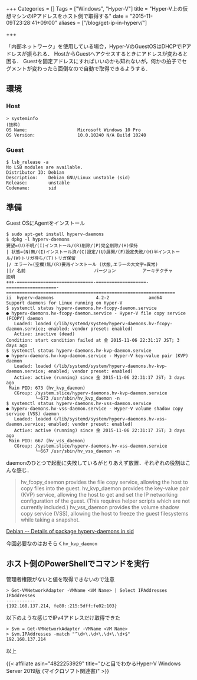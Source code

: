 +++
Categories = []
Tags = ["Windows", "Hyper-V"]
title = "Hyper-V上の仮想マシンのIPアドレスをホスト側で取得する"
date = "2015-11-09T23:28:41+09:00"
aliases = ["/blog/get-ip-in-hyperv/"]

+++

「内部ネットワーク」を使用している場合，Hyper-VのGuestOSはDHCPでIPアドレスが振られる．
HostからGuestへアクセスするときにアドレスが変わると困る．
Guestを固定アドレスにすればいいのかも知れないが，何かの拍子でセグメントが変わったら面倒なので自動で取得できるようする．

<!--more-->

## 環境

### Host

```shell
> systeminfo
(抜粋)
OS Name:                   Microsoft Windows 10 Pro
OS Version:                10.0.10240 N/A Build 10240
```

### Guest

```shell
$ lsb_release -a
No LSB modules are available.
Distributor ID: Debian
Description:    Debian GNU/Linux unstable (sid)
Release:        unstable
Codename:       sid
```

## 準備

Guest OSにAgentをインストール

```shell
$ sudo apt-get install hyperv-daemons
$ dpkg -l hyperv-daemons
要望=(U)不明/(I)インストール/(R)削除/(P)完全削除/(H)保持
| 状態=(N)無/(I)インストール済/(C)設定/(U)展開/(F)設定失敗/(H)半インストール/(W)トリガ待ち/(T)トリガ保留
|/ エラー?=(空欄)無/(R)要再インストール (状態,エラーの大文字=異常)
||/ 名前                          バージョン          アーキテクチャ      説明
+++-=============================-===================-===================-================================================================
ii  hyperv-daemons                4.2-2               amd64               Support daemons for Linux running on Hyper-V
$ systemctl status hyperv-daemons.hv-fcopy-daemon.service
● hyperv-daemons.hv-fcopy-daemon.service - Hyper-V file copy service (FCOPY) daemon
   Loaded: loaded (/lib/systemd/system/hyperv-daemons.hv-fcopy-daemon.service; enabled; vendor preset: enabled)
   Active: inactive (dead)
Condition: start condition failed at 金 2015-11-06 22:31:17 JST; 3 days ago
$ systemctl status hyperv-daemons.hv-kvp-daemon.service
● hyperv-daemons.hv-kvp-daemon.service - Hyper-V key-value pair (KVP) daemon
   Loaded: loaded (/lib/systemd/system/hyperv-daemons.hv-kvp-daemon.service; enabled; vendor preset: enabled)
   Active: active (running) since 金 2015-11-06 22:31:17 JST; 3 days ago
 Main PID: 673 (hv_kvp_daemon)
   CGroup: /system.slice/hyperv-daemons.hv-kvp-daemon.service
           └─673 /usr/sbin/hv_kvp_daemon -n
$ systemctl status hyperv-daemons.hv-vss-daemon.service
● hyperv-daemons.hv-vss-daemon.service - Hyper-V volume shadow copy service (VSS) daemon
   Loaded: loaded (/lib/systemd/system/hyperv-daemons.hv-vss-daemon.service; enabled; vendor preset: enabled)
   Active: active (running) since 金 2015-11-06 22:31:17 JST; 3 days ago
 Main PID: 667 (hv_vss_daemon)
   CGroup: /system.slice/hyperv-daemons.hv-vss-daemon.service
           └─667 /usr/sbin/hv_vss_daemon -n
```

daemonのひとつで起動に失敗しているがとりあえず放置．それぞれの役割はこんな感じ．

> hv_fcopy_daemon provides the file copy service, allowing the host to copy files into the guest.
> hv_kvp_daemon provides the key-value pair (KVP) service, allowing the host to get and set the IP networking configuration of the guest. (This requires helper scripts which are not currently included.)
> hv_vss_daemon provides the volume shadow copy service (VSS), allowing the host to freeze the guest filesystems while taking a snapshot.

[Debian -- Details of package hyperv-daemons in sid](https://packages.debian.org/sid/hyperv-daemons)

今回必要なのはおそらく`hv_kvp_daemon`

## ホスト側のPowerShellでコマンドを実行

管理者権限がないと値を取得できないので注意

```shell
> Get-VMNetworkAdapter -VMName <VM Name> | Select IPAddresses
IPAddresses
-----------
{192.168.137.214, fe80::215:5dff:fe02:103}
```

以下のような感じでIPv4アドレスだけ取得できた

```shell
> $vm = Get-VMNetworkAdapter -VMName <VM Name>
> $vm.IPAddresses -match "^\d+\.\d+\.\d+\.\d+$"
192.168.137.214
```

以上

{{< affiliate asin="4822253929" title="ひと目でわかるHyper-V Windows Server 2019版 (マイクロソフト関連書)" >}}
